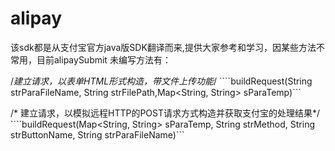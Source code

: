 # alipay
该sdk都是从支付宝官方java版SDK翻译而来,提供大家参考和学习，因某些方法不常用，目前alipaySubmit 未编写方法有：

/*建立请求，以表单HTML形式构造，带文件上传功能*/
````buildRequest(String strParaFileName, String strFilePath,Map<String, String> sParaTemp)```

/* 建立请求，以模拟远程HTTP的POST请求方式构造并获取支付宝的处理结果*/
````buildRequest(Map<String, String> sParaTemp, String strMethod, String strButtonName, String strParaFileName)```
